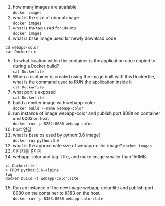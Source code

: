 1. how many images are available   
```docker images```
2. what is the size of ubunut image   
```docker images ```
3. what is the tag used for ubuntu   
```docker images ```
4. what is base image used for newly download code
```
cd webapp-color
cat Dockerfile
```
5. To what location within the container is the application code copied to during a Docker build?   
```cat Dockerfile```
6. When a container is created using the image built with this Dockerfile, what is the command used to RUN the application inside it.   
```cat Dockerfile```
7. what port is exposed   
```cat Dockerfile```
8. build a docker image with webapp-color   
```docker build --name webapp-color```
9. run instance of image webapp-color and publish port 8080 on container and 8282 on host    
```docker run -p 8282:8080 webapp-color```
10. host 연결
11. what is base os used by python:3.6 image?   
```docker run python:3.6```
12. what is the approximate size of webapp-color image?
```docker images```
13. 이미지를 줄이자
14. webapp-color and tag it lite, and make image smaller than 150MB.   
```
vi Dockerfile
> FROM python:3.6-alpine
!wq
docker build -t webapp-color:lite
```
15. Run an instance of the new image webapp-color:lite and publish port 8080 on the container to 8383 on the host.   
```docker run -p 8383:8080 webapp-color:lite```